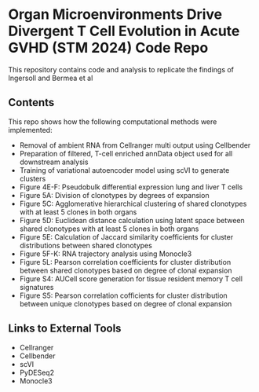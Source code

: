 # Organ Microenvironments Drive Divergent T Cell Evolution in Acute GVHD (STM 2024) Code Repo

This repository contains code and analysis to replicate the findings of Ingersoll and Bermea et al
## Contents

This repo shows how the following computational methods were implemented:

* Removal of ambient RNA from Cellranger multi output using Cellbender
* Preparation of filtered, T-cell enriched annData object used for all downstream analysis
* Training of variational autoencoder model using scVI to generate clusters
* Figure 4E-F: Pseudobulk differential expression lung and liver T cells
* Figure 5A: Division of clonotypes by degrees of expansion
* Figure 5C: Agglomerative hierarchical clustering of shared clonotypes with at least 5 clones in both organs
* Figure 5D: Euclidean distance calculation using latent space between shared clonotypes with at least 5 clones in both organs
* Figure 5E: Calculation of Jaccard similarity coefficients for cluster distributions between shared clonotypes 
* Figure 5F-K: RNA trajectory analysis using Monocle3
* Figure 5L: Pearson correlation coefficients for cluster distribution between shared clonotypes based on degree of clonal expansion
* Figure S4: AUCell score generation for tissue resident memory T cell signatures
* Figure S5: Pearson correlation cofficients for cluster distribution between unique clonotypes based on degree of clonal expansion

## Links to External Tools
* Cellranger
* Cellbender
* scVI
* PyDESeq2
* Monocle3
